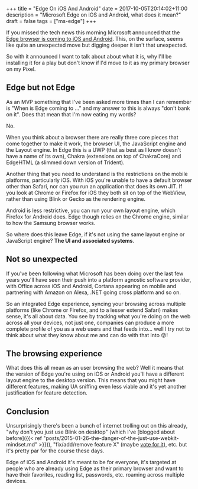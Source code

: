 +++
title = "Edge On iOS And Android"
date = 2017-10-05T20:14:02+11:00
description = "Microsoft Edge on iOS and Android, what does it mean?"
draft = false
tags = ["ms-edge"]
+++

If you missed the tech news this morning Microsoft announced that the [Edge browser is coming to iOS and Android](https://blogs.windows.com/msedgedev/2017/10/05/microsoft-edge-ios-android-developer/). This, on the surface, seems like quite an unexpected move but digging deeper it isn't that unexpected.

So with it announced I want to talk about about what it is, why I'll be installing it for a play but don't know if I'd move to it as my primary browser on my Pixel.

## Edge but not Edge

As an MVP something that I've been asked more times than I can remember is "When is Edge coming to ..." and my answer to this is always "don't bank on it". Does that mean that I'm now eating my words?

No.

When you think about a browser there are really three core pieces that come together to make it work, the browser UI, the JavaScript engine and the Layout engine. In Edge this is a UWP (that as best as I know doesn't have a name of its own), Chakra (extensions on top of ChakraCore) and EdgeHTML (a slimmed down version of Trident).

Another thing that you need to understand is the restrictions on the mobile platforms, particularly iOS. With iOS you're unable to have a default browser other than Safari, nor can you run an application that does its own JIT. If you look at Chrome or Firefox for iOS they both sit on top of the WebView, rather than using Blink or Gecko as the rendering engine.

Android is less restrictive, you can run your own layout engine, which Firefox for Android does. Edge though relies on the Chrome engine, similar to how the Samsung browser works.

So where does this leave Edge, if it's not using the same layout engine or JavaScript engine? **The UI and associated systems**.

## Not so unexpected

If you've been following what Microsoft has been doing over the last few years you'll have seen their push into a platform agnostic software provider, with Office across iOS and Android, Cortana appearing on mobile and partnering with Amazon on Alexa, .NET going cross platform and so on.

So an integrated Edge experience, syncing your browsing across multiple platforms (like Chrome or Firefox, and to a lesser extend Safari) makes sense, it's all about data. You see by tracking what you're doing on the web across all your devices, not just one, companies can produce a more complete profile of you as a web users and that feeds into... well I try not to think about what they know about me and can do with that into :stuck_out_tongue:!

## The browsing experience

What does this all mean as an user browsing the web? Well it means that the version of Edge you're using on iOS or Android you'll have a different layout engine to the desktop version. This means that you might have different features, making UA sniffing even less viable and it's yet another justification for feature detection.

## Conclusion

Unsurprisingly there's been a bunch of internet trolling out on this already, "why don't you just use Blink on desktop" (which I've [blogged about before]({{< ref "posts/2015-01-26-the-danger-of-the-just-use-webkit-mindset.md" >}})), "fix/add/remove feature X" (maybe [vote for it](https://wpdev.uservoice.com/forums/257854-microsoft-edge-developer)), etc. but it's pretty par for the course these days.

Edge of iOS and Android it's meant to be for everyone, it's targeted at people who are already using Edge as their primary browser and want to have their favorites, reading list, passwords, etc. roaming across multiple devices.